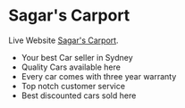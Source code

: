 # Sagar's Carport

Live Website [Sagar's Carport](https://assignment-12-ccad1.web.app/).

- Your best Car seller in Sydney
- Quality Cars available here
- Every car comes with three year warranty
- Top notch customer service
- Best discounted cars sold here
